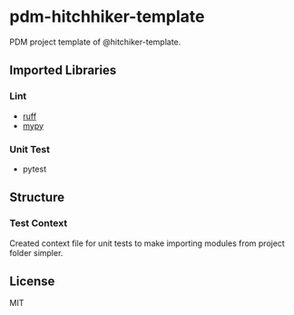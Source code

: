 # pdm-hitchhiker-template

PDM project template of @hitchiker-template.

## Imported Libraries

### Lint

- [ruff](https://github.com/astral-sh/ruff)
- [mypy](https://github.com/python/mypy)

### Unit Test

- pytest

## Structure

### Test Context
Created context file for unit tests to make importing modules from project folder simpler.

## License

MIT
